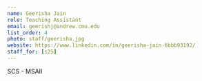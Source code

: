 ```yaml
---
name: Geerisha Jain
role: Teaching Assistant
email: geerishj@andrew.cmu.edu
list_order: 4
photo: staff/geerisha.jpg
website: https://www.linkedin.com/in/geerisha-jain-6bbb93192/
staff_for: [s25]
---
```

SCS - MSAII